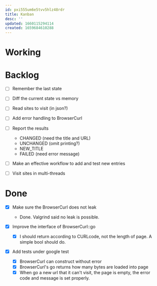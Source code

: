 ```yaml
---
id: pxi555um6e5tvv5hlz48rdr
title: Kanban
desc: ''
updated: 1660115294114
created: 1659684610288
---
```


# Working

# Backlog
- [ ] Remember the last state
- [ ] Diff the current state vs memory

- [ ] Read sites to visit (in json?)

- [ ] Add error handling to BrowserCurl
- [ ] Report the results
    - CHANGED (need the title and URL)
    - UNCHANGED (omit printing?)
    - NEW_TITLE
    - FAILED (need error message)

- [ ] Make an effective workflow to add and test new entries

- [ ] Visit sites in multi-threads

# Done
- [x] Make sure the BrowserCurl does not leak
    - Done. Valgrind said no leak is possible.

- [x] Improve the interface of BrowserCurl::go
    - [x] I should return according to CURLcode, not the length of page. A simple bool should do.

- [x] Add tests under google test
    - [x] BrowserCurl can construct without error
    - [x] BrowserCurl's go returns how many bytes are loaded into page
    - [x] When go a new url that it can't visit, the page is empty, the error code and message is set properly.
